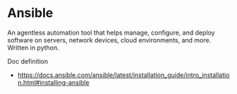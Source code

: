 # Ansible

 An agentless automation tool that helps manage, configure, and deploy software on servers, network devices, cloud environments, and more. Written in python.

 Doc definition
 - https://docs.ansible.com/ansible/latest/installation_guide/intro_installation.html#installing-ansible
